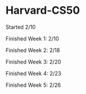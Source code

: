 # Harvard-CS50
Started 2/10

Finished Week 1: 2/10

Finished Week 2: 2/18

Finished Week 3: 2/20

Finished Week 4: 2/23

Finished Week 5: 2/26